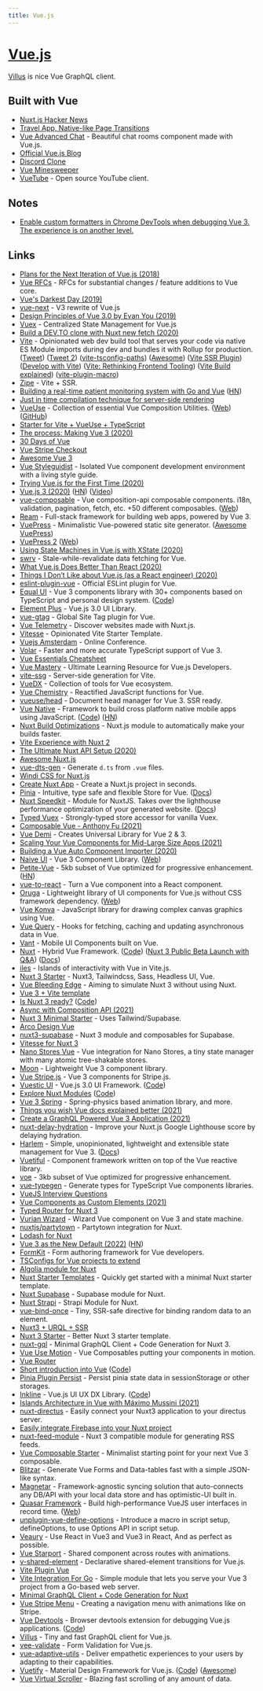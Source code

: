 ```yaml
---
title: Vue.js
---
```


# [Vue.js](https://vuejs.org)

[Villus](https://github.com/logaretm/villus) is nice Vue GraphQL client.

## Built with Vue

- [Nuxt.js Hacker News](https://github.com/nuxt/hackernews)
- [Travel App, Native-like Page Transitions](https://github.com/sdras/page-transitions-travelapp)
- [Vue Advanced Chat](https://github.com/antoine92190/vue-advanced-chat) - Beautiful chat rooms component made with Vue.js.
- [Official Vue.js Blog](https://github.com/vuejs/blog)
- [Discord Clone](https://github.com/SOKHUONG/discord-clone)
- [Vue Minesweeper](https://github.com/antfu/vue-minesweeper)
- [VueTube](https://github.com/Frontesque/VueTube) - Open source YouTube client.

## Notes

- [Enable custom formatters in Chrome DevTools when debugging Vue 3. The experience is on another level.](https://twitter.com/haoqunjiang/status/1442056332463333387)

## Links

- [Plans for the Next Iteration of Vue.js (2018)](https://medium.com/the-vue-point/plans-for-the-next-iteration-of-vue-js-777ffea6fabf)
- [Vue RFCs](https://github.com/vuejs/rfcs) - RFCs for substantial changes / feature additions to Vue core.
- [Vue's Darkest Day (2019)](https://dev.to/danielelkington/vue-s-darkest-day-3fgh#0)
- [vue-next](https://github.com/vuejs/vue-next) - V3 rewrite of Vue.js
- [Design Principles of Vue 3.0 by Evan You (2019)](https://www.youtube.com/watch?v=WLpLYhnGqPA)
- [Vuex](https://github.com/vuejs/vuex) - Centralized State Management for Vue.js
- [Build a DEV.TO clone with Nuxt new fetch (2020)](https://nuxtjs.org/blog/build-dev-to-clone-with-nuxt-new-fetch)
- [Vite](https://github.com/vitejs/vite) - Opinionated web dev build tool that serves your code via native ES Module imports during dev and bundles it with Rollup for production. ([Tweet](https://twitter.com/HerrBertling/status/1334433014038847488)) ([Tweet 2](https://twitter.com/AdamRackis/status/1334494401440206849)) ([vite-tsconfig-paths](https://github.com/aleclarson/vite-tsconfig-paths)) ([Awesome](https://github.com/vitejs/awesome-vite)) ([Vite SSR Plugin](https://github.com/brillout/vite-plugin-ssr)) ([Develop with Vite](https://www.youtube.com/watch?v=xx8gEHet6n8)) ([Vite: Rethinking Frontend Tooling](https://portal.gitnation.org/contents/vite-rethinking-frontend-tooling)) ([Vite Build explained](https://patak.dev/vite/build.html)) ([vite-plugin-macro](https://github.com/viteland/vite-plugin-macro))
- [Zipe](https://github.com/pikax/zipe) - Vite + SSR.
- [Building a real-time patient monitoring system with Go and Vue](https://kasvith.me/posts/how-we-created-a-realtime-patient-monitoring-system-with-go-and-vue/) ([HN](https://news.ycombinator.com/item?id=23051242))
- [Just in time compilation technique for server-side rendering](https://github.com/SmallComfort/vue-ssr-jit)
- [VueUse](https://github.com/vueuse/vueuse) - Collection of essential Vue Composition Utilities. ([Web](https://vueuse.js.org/)) ([GitHub](https://github.com/vueuse))
- [Starter for Vite + VueUse + TypeScript](https://github.com/antfu/vite-vueuse-starter)
- [The process: Making Vue 3 (2020)](https://increment.com/frontend/making-vue-3/)
- [30 Days of Vue](https://github.com/fullstackio/30-days-of-vue)
- [Vue Stripe Checkout](https://github.com/jofftiquez/vue-stripe-checkout)
- [Awesome Vue 3](https://github.com/blacksonic/awesome-vue-3)
- [Vue Styleguidist](https://github.com/vue-styleguidist/vue-styleguidist) - Isolated Vue component development environment with a living style guide.
- [Trying Vue.js for the First Time (2020)](https://www.youtube.com/watch?v=3OhLUYNw0TI)
- [Vue.js 3 (2020)](https://github.com/vuejs/vue-next/releases/tag/v3.0.0) ([HN](https://news.ycombinator.com/item?id=24518295)) ([Video](https://www.youtube.com/watch?v=Vp5ANvd88x0))
- [vue-composable](https://github.com/pikax/vue-composable) - Vue composition-api composable components. i18n, validation, pagination, fetch, etc. +50 different composables. ([Web](https://pikax.me/vue-composable/))
- [Ream](https://github.com/ream/ream) - Full-stack framework for building web apps, powered by Vue 3.
- [VuePress](https://github.com/vuejs/vuepress) - Minimalistic Vue-powered static site generator. ([Awesome VuePress](https://github.com/vuepress/awesome-vuepress))
- [VuePress 2](https://github.com/vuepress/vuepress-next) ([Web](https://v2.vuepress.vuejs.org/))
- [Using State Machines in Vue.js with XState (2020)](https://frontstuff.io/using-state-machines-in-vuejs-with-xstate)
- [swrv](https://github.com/Kong/swrv) - Stale-while-revalidate data fetching for Vue.
- [What Vue.js Does Better Than React (2020)](https://hswolff.com/blog/what-vuejs-does-better-than-react/)
- [Things I Don’t Like about Vue.js (as a React engineer) (2020)](https://hswolff.com/blog/things-i-dont-like-about-vuejs-as-a-react-engineer/)
- [eslint-plugin-vue](https://github.com/vuejs/eslint-plugin-vue) - Official ESLint plugin for Vue.
- [Equal UI](https://quatrochan.github.io/Equal/) - Vue 3 components library with 30+ components based on TypeScript and personal design system. ([Code](https://github.com/quatrochan/Equal))
- [Element Plus](https://github.com/element-plus/element-plus) - Vue.js 3.0 UI Library.
- [vue-gtag](https://github.com/MatteoGabriele/vue-gtag) - Global Site Tag plugin for Vue.
- [Vue Telemetry](https://vuetelemetry.com/) - Discover websites made with Nuxt.js.
- [Vitesse](https://github.com/antfu/vitesse) - Opinionated Vite Starter Template.
- [Vuejs Amsterdam](https://vuejs.amsterdam/) - Online Conference.
- [Volar](https://github.com/johnsoncodehk/volar) - Faster and more accurate TypeScript support of Vue 3.
- [Vue Essentials Cheatsheet](https://www.vuemastery.com/pdf/Vue-Essentials-Cheat-Sheet.pdf)
- [Vue Mastery](https://www.vuemastery.com/) - Ultimate Learning Resource for Vue.js Developers.
- [vite-ssg](https://github.com/antfu/vite-ssg) - Server-side generation for Vite.
- [VueDX](https://github.com/znck/vue-developer-experience) - Collection of tools for Vue ecosystem.
- [Vue Chemistry](https://github.com/antfu/vue-chemistry) - Reactified JavaScript functions for Vue.
- [vueuse/head](https://github.com/vueuse/head) - Document head manager for Vue 3. SSR ready.
- [Vue Native](https://vue-native.io/) - Framework to build cross platform native mobile apps using JavaScript. ([Code](https://github.com/GeekyAnts/vue-native-core)) ([HN](https://news.ycombinator.com/item?id=25927184))
- [Nuxt Build Optimizations](https://github.com/loonpwn/nuxt-build-optimisations) - Nuxt.js module to automatically make your builds faster.
- [Vite Experience with Nuxt 2](https://github.com/nuxt/vite)
- [The Ultimate Nuxt API Setup (2020)](https://hire.jonasgalvez.com.br/2020/feb/22/the-ultimate-nuxt-api-setup/)
- [Awesome Nuxt.js](https://github.com/nuxt-community/awesome-nuxt)
- [vue-dts-gen](https://github.com/egoist/vue-dts-gen) - Generate `d.ts` from `.vue` files.
- [Windi CSS for Nuxt.js](https://github.com/windicss/nuxt-windicss-module)
- [Create Nuxt App](https://github.com/nuxt/create-nuxt-app) - Create a Nuxt.js project in seconds.
- [Pinia](https://github.com/posva/pinia) - Intuitive, type safe and flexible Store for Vue. ([Docs](https://pinia.esm.dev/introduction.html))
- [Nuxt Speedkit](https://github.com/GrabarzUndPartner/nuxt-speedkit) - Module for NuxtJS. Takes over the lighthouse performance optimization of your generated website. ([Docs](https://nuxt-speedkit.grabarzundpartner.dev/))
- [Typed Vuex](https://github.com/danielroe/typed-vuex) - Strongly-typed store accessor for vanilla Vuex.
- [Composable Vue - Anthony Fu (2021)](https://www.youtube.com/watch?v=IMJjP6edHd0)
- [Vue Demi](https://github.com/vueuse/vue-demi) - Creates Universal Library for Vue 2 & 3.
- [Scaling Your Vue Components for Mid-Large Size Apps (2021)](https://harlanzw.com/blog/scale-your-vue-components/)
- [Building a Vue Auto Component Importer (2020)](https://harlanzw.com/blog/vue-automatic-component-imports/)
- [Naive UI](https://github.com/TuSimple/naive-ui) - Vue 3 Component Library. ([Web](https://www.naiveui.com/en-US/os-theme))
- [Petite-Vue](https://github.com/vuejs/petite-vue) - 5kb subset of Vue optimized for progressive enhancement. ([HN](https://news.ycombinator.com/item?id=27719290))
- [vue-to-react](https://github.com/egoist/vue-to-react) - Turn a Vue component into a React component.
- [Oruga](https://github.com/oruga-ui/oruga) - Lightweight library of UI components for Vue.js without CSS framework dependency. ([Web](https://oruga.io/))
- [Vue Konva](https://github.com/konvajs/vue-konva) - JavaScript library for drawing complex canvas graphics using Vue.
- [Vue Query](https://github.com/DamianOsipiuk/vue-query) - Hooks for fetching, caching and updating asynchronous data in Vue.
- [Vant](https://github.com/youzan/vant) - Mobile UI Components built on Vue.
- [Nuxt](https://nuxtjs.org/) - Hybrid Vue Framework. ([Code](https://github.com/nuxt/framework)) ([Nuxt 3 Public Beta Launch with Q&A](https://www.youtube.com/watch?v=kXHuaCNfYEY)) ([Docs](https://v3.nuxtjs.org/getting-started/quick-start))
- [iles](https://github.com/ElMassimo/iles) - Islands of interactivity with Vue in Vite.js.
- [Nuxt 3 Starter](https://github.com/productfrontenddeveloper/nuxt3-app) - Nuxt3, Tailwindcss, Sass, Headless UI, Vue.
- [Vue Bleeding Edge](https://github.com/aldy505/vue-bleeding-edge) - Aiming to simulate Nuxt 3 without using Nuxt.
- [Vue 3 + Vite template](https://github.com/reinink/tailwindui-modal-example)
- [Is Nuxt 3 ready?](https://isnuxt3ready.owln.ai/) ([Code](https://github.com/owlnai/isnuxt3ready))
- [Async with Composition API (2021)](https://antfu.me/posts/async-with-composition-api)
- [Nuxt 3 Minimal Starter](https://github.com/kenny-io/Nuxt3-Tailwind-Supabase-Demo) - Uses Tailwind/Supabase.
- [Arco Design Vue](https://github.com/arco-design/arco-design-vue)
- [nuxt3-supabase](https://github.com/wobsoriano/nuxt3-supabase) - Nuxt 3 module and composables for Supabase.
- [Vitesse for Nuxt 3](https://github.com/antfu/vitesse-nuxt3)
- [Nano Stores Vue](https://github.com/nanostores/vue) - Vue integration for Nano Stores, a tiny state manager with many atomic tree-shakable stores.
- [Moon](https://github.com/ulissesferreira/moon) - Lightweight Vue 3 component library.
- [Vue Stripe.js](https://github.com/ectoflow/vue-stripe-js) - Vue 3 components for Stripe.js.
- [Vuestic UI](https://vuestic.dev/) - Vue.js 3.0 UI Framework. ([Code](https://github.com/epicmaxco/vuestic-ui))
- [Explore Nuxt Modules](https://modules.nuxtjs.org/) ([Code](https://github.com/nuxt/modules))
- [Vue 3 Spring](https://github.com/ismail9k/vue3-spring) - Spring-physics based animation library, and more.
- [Things you wish Vue docs explained better (2021)](https://twitter.com/youyuxi/status/1466065644487528449)
- [Create a GraphQL Powered Vue 3 Application (2021)](https://egghead.io/courses/create-a-graphql-powered-vue-3-application-8152749d)
- [nuxt-delay-hydration](https://github.com/harlan-zw/nuxt-delay-hydration) - Improve your Nuxt.js Google Lighthouse score by delaying hydration.
- [Harlem](https://github.com/andrewcourtice/harlem) - Simple, unopinionated, lightweight and extensible state management for Vue 3. ([Docs](https://harlemjs.com/guide/introduction/getting-started.html#installation))
- [Vuetiful](https://github.com/andrewcourtice/vuetiful) - Component framework written on top of the Vue reactive library.
- [voe](https://github.com/yisar/voe) - 3kb subset of Vue optimized for progressive enhancement.
- [vue-typegen](https://github.com/Akryum/vue-typegen) - Generate types for TypeScript Vue components libraries.
- [VueJS Interview Questions](https://github.com/sudheerj/vuejs-interview-questions)
- [Vue Components as Custom Elements (2021)](https://maximomussini.com/posts/vue-custom-elements/)
- [Typed Router for Nuxt 3](https://github.com/victorgarciaesgi/nuxt-typed-router)
- [Vurian Wizard](https://github.com/mayashavin/vurian-wizard) - Wizard Vue component on Vue 3 and state machine.
- [nuxtjs/partytown](https://github.com/nuxt-community/partytown-module) - Partytown integration for Nuxt.
- [Lodash for Nuxt](https://github.com/cipami/nuxt-lodash)
- [Vue 3 as the New Default (2022)](https://blog.vuejs.org/posts/vue-3-as-the-new-default.html) ([HN](https://news.ycombinator.com/item?id=30251115))
- [FormKit](https://github.com/formkit/formkit) - Form authoring framework for Vue developers.
- [TSConfigs for Vue projects to extend](https://github.com/vuejs/tsconfig)
- [Algolia module for Nuxt](https://github.com/nuxt-community/algolia-module)
- [Nuxt Starter Templates](https://github.com/nuxt/starter) - Quickly get started with a minimal Nuxt starter template.
- [Nuxt Supabase](https://github.com/larbish/supabase-module) - Supabase module for Nuxt.
- [Nuxt Strapi](https://github.com/nuxt-community/strapi-module) - Strapi Module for Nuxt.
- [vue-bind-once](https://github.com/danielroe/vue-bind-once) - Tiny, SSR-safe directive for binding random data to an element.
- [Nuxt3 + URQL + SSR](https://github.com/bicouy0/nuxt3-urql)
- [Nuxt 3 Starter](https://github.com/xiaoluoboding/nuxt3-starter) - Better Nuxt 3 starter template.
- [nuxt-gql](https://github.com/Diizzayy/nuxt-gql) - Minimal GraphQL Client + Code Generation for Nuxt 3.
- [Vue Use Motion](https://github.com/vueuse/motion) - Vue Composables putting your components in motion.
- [Vue Router](https://github.com/vuejs/router)
- [Short introduction into Vue](https://vue-intro-workshop.vercel.app/1) ([Code](https://github.com/smakosh/Vue-intro-workshop))
- [Pinia Plugin Persist](https://github.com/Seb-L/pinia-plugin-persist) - Persist pinia state data in sessionStorage or other storages.
- [Inkline](https://www.inkline.io/) - Vue.js UI UX DX Library. ([Code](https://github.com/inkline/inkline))
- [Islands Architecture in Vue with Máximo Mussini (2021)](https://pca.st/gtrkm8oc)
- [nuxt-directus](https://github.com/Intevel/nuxt-directus) - Easily connect your Nuxt3 application to your directus server.
- [Easily integrate Firebase into your Nuxt project](https://github.com/nuxt-community/firebase-module)
- [nuxt-feed-module](https://github.com/maciejpedzich/nuxt-feed-module) - Nuxt 3 compatible module for generating RSS feeds.
- [Vue Composable Starter](https://github.com/Tahul/vue-composable-starter) - Minimalist starting point for your next Vue 3 composable.
- [Blitzar](https://github.com/CyCraft/blitzar) - Generate Vue Forms and Data-tables fast with a simple JSON-like syntax.
- [Magnetar](https://github.com/CyCraft/magnetar) - Framework-agnostic syncing solution that auto-connects any DB/API with your local data store and has optimistic-UI built in.
- [Quasar Framework](https://github.com/quasarframework/quasar) - Build high-performance VueJS user interfaces in record time. ([Web](https://quasar.dev/))
- [unplugin-vue-define-options](https://github.com/sxzz/unplugin-vue-define-options) - Introduce a macro in script setup, defineOptions, to use Options API in script setup.
- [Veaury](https://github.com/devilwjp/veaury) - Use React in Vue3 and Vue3 in React, And as perfect as possible.
- [Vue Starport](https://github.com/antfu/vue-starport) - Shared component across routes with animations.
- [v-shared-element](https://github.com/justintaddei/v-shared-element) - Declarative shared-element transitions for Vue.js.
- [Vite Plugin Vue](https://github.com/underfin/vite-plugin-vue2)
- [Vite Integration For Go](https://github.com/torenware/vite-go) - Simple module that lets you serve your Vue 3 project from a Go-based web server.
- [Minimal GraphQL Client + Code Generation for Nuxt](https://github.com/Diizzayy/nuxt-graphql-client)
- [Vue Stripe Menu](https://github.com/oleksiikhr/vue-stripe-menu) - Creating a navigation menu with animations like on Stripe.
- [Vue Devtools](https://devtools.vuejs.org/) - Browser devtools extension for debugging Vue.js applications. ([Code](https://github.com/vuejs/devtools))
- [Villus](https://github.com/logaretm/villus) - Tiny and fast GraphQL client for Vue.js.
- [vee-validate](https://github.com/logaretm/vee-validate) - Form Validation for Vue.js.
- [vue-adaptive-utils](https://github.com/logaretm/vue-adaptive-utils) - Deliver empathetic experiences to your users by adapting to their capabilities.
- [Vuetify](https://vuetifyjs.com/en/) - Material Design Framework for Vue.js. ([Code](https://github.com/vuetifyjs/vuetify)) ([Awesome](https://github.com/vuetifyjs/awesome-vuetify))
- [Vue Virtual Scroller](https://github.com/Akryum/vue-virtual-scroller) - Blazing fast scrolling of any amount of data.